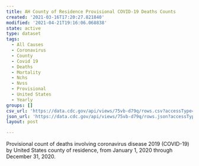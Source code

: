 ```yaml
---
title: AH County of Residence Provisional COVID-19 Deaths Counts
created: '2021-03-16T17:20:27.821840'
modified: '2021-04-21T19:16:06.068838'
state: active
type: dataset
tags:
  - All Causes
  - Coronavirus
  - County
  - Covid 19
  - Deaths
  - Mortality
  - Nchs
  - Nvss
  - Provisional
  - United States
  - Yearly
groups: []
csv_url: 'https://data.cdc.gov/api/views/75vb-d79q/rows.csv?accessType=DOWNLOAD'
json_url: 'https://data.cdc.gov/api/views/75vb-d79q/rows.json?accessType=DOWNLOAD'
layout: post

---
```

Provisional count of deaths involving coronavirus disease 2019 (COVID-19) by United States county of residence, from January 1, 2020 through December 31, 2020.
